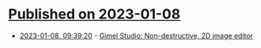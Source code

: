 # [Published on 2023-01-08](index.md)

* [2023-01-08, 09:39:20](https://news.ycombinator.com/item?id=34297576) - [Gimel Studio: Non-destructive, 2D image editor](https://gimelstudio.github.io/)
